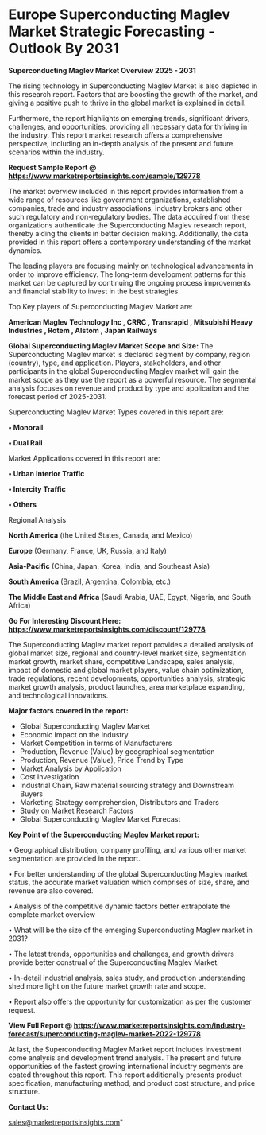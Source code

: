 # Europe Superconducting Maglev Market Strategic Forecasting - Outlook By 2031

<Strong> Superconducting Maglev Market Overview 2025 - 2031</strong>

The rising technology in Superconducting Maglev Market is also depicted in this research report. Factors that are boosting the growth of the market, and giving a positive push to thrive in the global market is explained in detail.

Furthermore, the report highlights on emerging trends, significant drivers, challenges, and opportunities, providing all necessary data for thriving in the industry. This report market research offers a comprehensive perspective, including an in-depth analysis of the present and future scenarios within the industry.

<strong>Request Sample Report @ <a href=https://www.marketreportsinsights.com/sample/129778>https://www.marketreportsinsights.com/sample/129778</a></strong>

The market overview included in this report provides information from a wide range of resources like government organizations, established companies, trade and industry associations, industry brokers and other such regulatory and non-regulatory bodies. The data acquired from these organizations authenticate the Superconducting Maglev research report, thereby aiding the clients in better decision making. Additionally, the data provided in this report offers a contemporary understanding of the market dynamics.

The leading players are focusing mainly on technological advancements in order to improve efficiency. The long-term development patterns for this market can be captured by continuing the ongoing process improvements and financial stability to invest in the best strategies.

Top Key players of Superconducting Maglev Market are:

<strong>American Maglev Technology Inc , CRRC , Transrapid , Mitsubishi Heavy Industries , Rotem , Alstom , Japan Railways</strong>

<strong><b>Global Superconducting Maglev Market Scope and Size:</b></strong>
The Superconducting Maglev market is declared segment by company, region (country), type, and application. Players, stakeholders, and other participants in the global Superconducting Maglev market will gain the market scope as they use the report as a powerful resource. The segmental analysis focuses on revenue and product by type and application and the forecast period of 2025-2031.

Superconducting Maglev Market Types covered in this report are:

<strong>• Monorail

• Dual Rail</strong>

Market Applications covered in this report are:

<strong>• Urban Interior Traffic

• Intercity Traffic

• Others</strong> 

Regional Analysis

<strong>North America</strong> (the United States, Canada, and Mexico)

<strong>Europe</strong> (Germany, France, UK, Russia, and Italy)

<strong>Asia-Pacific</strong> (China, Japan, Korea, India, and Southeast Asia)

<strong>South America</strong> (Brazil, Argentina, Colombia, etc.)

<strong>The Middle East and Africa</strong> (Saudi Arabia, UAE, Egypt, Nigeria, and South Africa)

<strong>Go For Interesting Discount Here: <a href=https://www.marketreportsinsights.com/discount/129778>https://www.marketreportsinsights.com/discount/129778</a></strong>

The Superconducting Maglev market report provides a detailed analysis of global market size, regional and country-level market size, segmentation market growth, market share, competitive Landscape, sales analysis, impact of domestic and global market players, value chain optimization, trade regulations, recent developments, opportunities analysis, strategic market growth analysis, product launches, area marketplace expanding, and technological innovations.

<strong><b>Major factors covered in the report:</b></strong>
<ul>
  <li>Global Superconducting Maglev Market </li>
  <li>Economic Impact on the Industry</li>
  <li>Market Competition in terms of Manufacturers</li>
  <li>Production, Revenue (Value) by geographical segmentation</li>
  <li>Production, Revenue (Value), Price Trend by Type</li>
  <li>Market Analysis by Application</li>
  <li>Cost Investigation</li>
  <li>Industrial Chain, Raw material sourcing strategy and Downstream Buyers</li>
  <li>Marketing Strategy comprehension, Distributors and Traders</li>
  <li>Study on Market Research Factors</li>
  <li>Global Superconducting Maglev Market Forecast</li>
</ul>

<strong><b>Key Point of the Superconducting Maglev Market report:</b></strong>

• Geographical distribution, company profiling, and various other market segmentation are provided in the report.

• For better understanding of the global Superconducting Maglev market status, the accurate market valuation which comprises of size, share, and revenue are also covered.

• Analysis of the competitive dynamic factors better extrapolate the complete market overview

• What will be the size of the emerging Superconducting Maglev market in 2031?

• The latest trends, opportunities and challenges, and growth drivers provide better construal of the Superconducting Maglev Market.

• In-detail industrial analysis, sales study, and production understanding shed more light on the future market growth rate and scope.

• Report also offers the opportunity for customization as per the customer request.

<strong><b>View Full Report @ <a href=https://www.marketreportsinsights.com/industry-forecast/superconducting-maglev-market-2022-129778>https://www.marketreportsinsights.com/industry-forecast/superconducting-maglev-market-2022-129778</a></b></strong>


At last, the Superconducting Maglev Market report includes investment come analysis and development trend analysis. The present and future opportunities of the fastest growing international industry segments are coated throughout this report. This report additionally presents product specification, manufacturing method, and product cost structure, and price structure.

<strong>Contact Us:</strong>

sales@marketreportsinsights.com"
